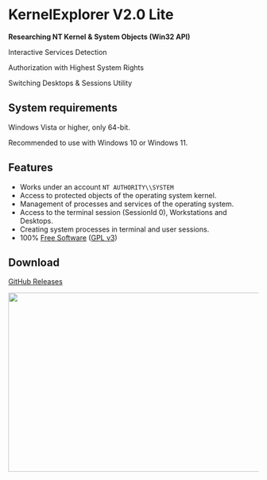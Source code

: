 # KernelExplorer V2.0 Lite

**Researching NT Kernel & System Objects (Win32 API)**

Interactive Services Detection

Authorization with Highest System Rights

Switching Desktops & Sessions Utility

## System requirements

Windows Vista or higher, only 64-bit.

Recommended to use with Windows 10 or Windows 11.

## Features

* Works under an account `NT AUTHORITY\\SYSTEM`
* Access to protected objects of the operating system kernel.
* Management of processes and services of the operating system.
* Access to the terminal session (SessionId 0), Workstations and Desktops.
* Creating system processes in terminal and user sessions.
* 100% [Free Software](https://www.gnu.org/philosophy/free-sw.en.html) ([GPL v3](https://www.gnu.org/licenses/gpl-3.0.en.html))

## Download
[GitHub Releases](https://github.com/LunarResearch/SystemResearch/releases)

<img align="left" src="https://raw.githubusercontent.com/LunarResearch/SystemResearch/main/skin_.png" width="830" height="360">
